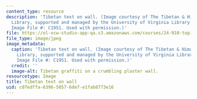 ```yaml
---
content_type: resource
description: 'Tibetan text on wall. (Image courtesy of The Tibetan & Himalayan Digital
  Library, supported and managed by the University of Virginia Library: http://www.thlib.org/.
  Image File #: C1951. Used with permission.)'
file: https://ol-ocw-studio-app-qa.s3.amazonaws.com/courses/24-910-topics-in-linguistics-theory-spring-2003/c07edffa639650576de7e1fab8773e16_24-910s03.jpg
file_type: image/jpeg
image_metadata:
  caption: 'Tibetan text on wall. (Image courtesy of The Tibetan & Himalayan Digital
    Library, supported and managed by the University of Virginia Library: [http://www.thlib.org/](http://www.thlib.org/).
    Image File #: C1951. Used with permission.)'
  credit: ''
  image-alt: Tibetan graffiti on a crumbling plaster wall.
resourcetype: Image
title: Tibetan text on wall
uid: c07edffa-6396-5057-6de7-e1fab8773e16
---
```

